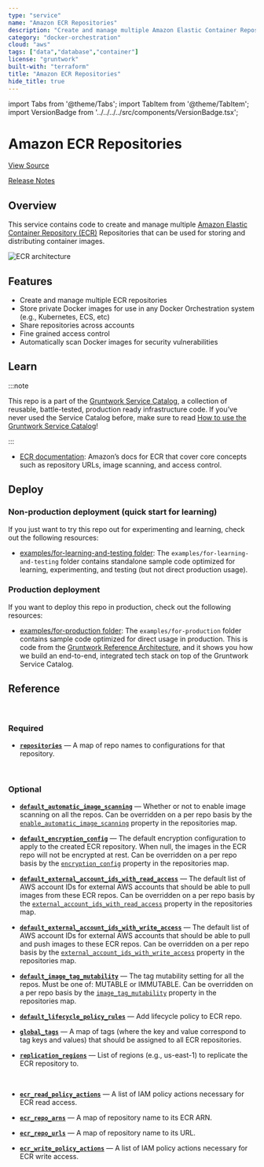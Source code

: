 ```yaml
---
type: "service"
name: "Amazon ECR Repositories"
description: "Create and manage multiple Amazon Elastic Container Repository (ECR) Repositories that can be used to store your Docker images."
category: "docker-orchestration"
cloud: "aws"
tags: ["data","database","container"]
license: "gruntwork"
built-with: "terraform"
title: "Amazon ECR Repositories"
hide_title: true
---
```


import Tabs from '@theme/Tabs';
import TabItem from '@theme/TabItem';
import VersionBadge from '../../../../src/components/VersionBadge.tsx';

<VersionBadge version="0.85.0" lastModifiedVersion="0.68.3"/>

# Amazon ECR Repositories


<a href="https://github.com/gruntwork-io/terraform-aws-service-catalog/tree/master/modules/data-stores/ecr-repos" className="link-button">View Source</a>

<a href="https://github.com/gruntwork-io/terraform-aws-service-catalog/releases?q=data-stores%2Fecr-repos" className="link-button" title="Release notes for only the service catalog versions which impacted this service.">Release Notes</a>

## Overview

This service contains code to create and manage multiple [Amazon Elastic Container Repository (ECR)](https://aws.amazon.com/ecr/)
Repositories that can be used for storing and distributing container images.

![ECR architecture](/img/reference/services/data-storage/ecr-architecture.png)

## Features

*   Create and manage multiple ECR repositories
*   Store private Docker images for use in any Docker Orchestration system (e.g., Kubernetes, ECS, etc)
*   Share repositories across accounts
*   Fine grained access control
*   Automatically scan Docker images for security vulnerabilities

## Learn

:::note

This repo is a part of the [Gruntwork Service Catalog](https://github.com/gruntwork-io/terraform-aws-service-catalog/),
a collection of reusable, battle-tested, production ready infrastructure code.
If you’ve never used the Service Catalog before, make sure to read
[How to use the Gruntwork Service Catalog](https://docs.gruntwork.io/reference/services/intro/overview)!

:::

*   [ECR documentation](https://docs.aws.amazon.com/AmazonECR/latest/userguide/what-is-ecr.html): Amazon’s docs for ECR
    that cover core concepts such as repository URLs, image scanning, and access control.

## Deploy

### Non-production deployment (quick start for learning)

If you just want to try this repo out for experimenting and learning, check out the following resources:

*   [examples/for-learning-and-testing folder](https://github.com/gruntwork-io/terraform-aws-service-catalog/tree/master/examples/for-learning-and-testing): The
    `examples/for-learning-and-testing` folder contains standalone sample code optimized for learning, experimenting, and
    testing (but not direct production usage).

### Production deployment

If you want to deploy this repo in production, check out the following resources:

*   [examples/for-production folder](https://github.com/gruntwork-io/terraform-aws-service-catalog/tree/master/examples/for-production): The `examples/for-production` folder contains sample code
    optimized for direct usage in production. This is code from the
    [Gruntwork Reference Architecture](https://gruntwork.io/reference-architecture/), and it shows you how we build an
    end-to-end, integrated tech stack on top of the Gruntwork Service Catalog.

## Reference

<Tabs>
<TabItem value="inputs" label="Inputs" default>

<br/>

### Required

<a name="repositories" className="snap-top"></a>

* [**`repositories`**](#repositories) &mdash; A map of repo names to configurations for that repository.


<br/>


### Optional

<a name="default_automatic_image_scanning" className="snap-top"></a>

* [**`default_automatic_image_scanning`**](#default_automatic_image_scanning) &mdash; Whether or not to enable image scanning on all the repos. Can be overridden on a per repo basis by the [`enable_automatic_image_scanning`](#enable_automatic_image_scanning) property in the repositories map.

<a name="default_encryption_config" className="snap-top"></a>

* [**`default_encryption_config`**](#default_encryption_config) &mdash; The default encryption configuration to apply to the created ECR repository. When null, the images in the ECR repo will not be encrypted at rest. Can be overridden on a per repo basis by the [`encryption_config`](#encryption_config) property in the repositories map.

<a name="default_external_account_ids_with_read_access" className="snap-top"></a>

* [**`default_external_account_ids_with_read_access`**](#default_external_account_ids_with_read_access) &mdash; The default list of AWS account IDs for external AWS accounts that should be able to pull images from these ECR repos. Can be overridden on a per repo basis by the [`external_account_ids_with_read_access`](#external_account_ids_with_read_access) property in the repositories map.

<a name="default_external_account_ids_with_write_access" className="snap-top"></a>

* [**`default_external_account_ids_with_write_access`**](#default_external_account_ids_with_write_access) &mdash; The default list of AWS account IDs for external AWS accounts that should be able to pull and push images to these ECR repos. Can be overridden on a per repo basis by the [`external_account_ids_with_write_access`](#external_account_ids_with_write_access) property in the repositories map.

<a name="default_image_tag_mutability" className="snap-top"></a>

* [**`default_image_tag_mutability`**](#default_image_tag_mutability) &mdash; The tag mutability setting for all the repos. Must be one of: MUTABLE or IMMUTABLE. Can be overridden on a per repo basis by the [`image_tag_mutability`](#image_tag_mutability) property in the repositories map.

<a name="default_lifecycle_policy_rules" className="snap-top"></a>

* [**`default_lifecycle_policy_rules`**](#default_lifecycle_policy_rules) &mdash; Add lifecycle policy to ECR repo.

<a name="global_tags" className="snap-top"></a>

* [**`global_tags`**](#global_tags) &mdash; A map of tags (where the key and value correspond to tag keys and values) that should be assigned to all ECR repositories.

<a name="replication_regions" className="snap-top"></a>

* [**`replication_regions`**](#replication_regions) &mdash; List of regions (e.g., us-east-1) to replicate the ECR repository to.

</TabItem>
<TabItem value="outputs" label="Outputs">

<br/>

<a name="ecr_read_policy_actions" className="snap-top"></a>

* [**`ecr_read_policy_actions`**](#ecr_read_policy_actions) &mdash; A list of IAM policy actions necessary for ECR read access.

<a name="ecr_repo_arns" className="snap-top"></a>

* [**`ecr_repo_arns`**](#ecr_repo_arns) &mdash; A map of repository name to its ECR ARN.

<a name="ecr_repo_urls" className="snap-top"></a>

* [**`ecr_repo_urls`**](#ecr_repo_urls) &mdash; A map of repository name to its URL.

<a name="ecr_write_policy_actions" className="snap-top"></a>

* [**`ecr_write_policy_actions`**](#ecr_write_policy_actions) &mdash; A list of IAM policy actions necessary for ECR write access.

</TabItem>
</Tabs>


<!-- ##DOCS-SOURCER-START
{"sourcePlugin":"service-catalog-api","hash":"9c187b9a40e9c7ac73fc97b2e3878648"}
##DOCS-SOURCER-END -->
